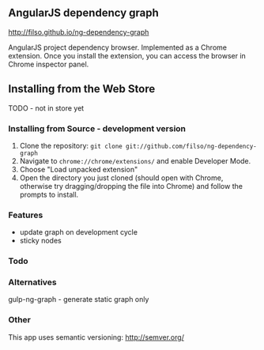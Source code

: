 ## AngularJS dependency graph

http://filso.github.io/ng-dependency-graph

AngularJS project dependency browser.
Implemented as a Chrome extension. Once you install the extension, you can access the browser in Chrome inspector panel.

## Installing from the Web Store

TODO - not in store yet

### Installing from Source - development version

1.  Clone the repository: `git clone git://github.com/filso/ng-dependency-graph`
2.  Navigate to `chrome://chrome/extensions/` and enable Developer Mode.
3.  Choose "Load unpacked extension"
4.  Open the directory you just cloned (should open with Chrome, otherwise try dragging/dropping the file into Chrome) and follow the prompts to install.

### Features
- update graph on development cycle
- sticky nodes

### Todo

### Alternatives

gulp-ng-graph - generate static graph only

### Other
This app uses semantic versioning: http://semver.org/
